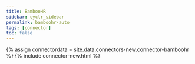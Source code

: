 ```yaml
---
title: BambooHR
sidebar: cyclr_sidebar
permalink: bamboohr-auto
tags: [connector]
toc: false
---
```

{% assign connectordata = site.data.connectors-new.connector-bamboohr %}
{% include connector-new.html %}	